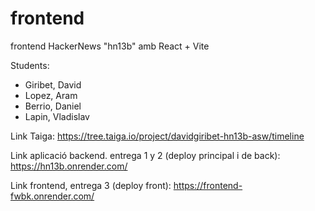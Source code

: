 # frontend
frontend HackerNews "hn13b" amb React + Vite

Students:

* Giribet, David
* Lopez, Aram
* Berrio, Daniel
* Lapin, Vladislav

Link Taiga:
https://tree.taiga.io/project/davidgiribet-hn13b-asw/timeline

Link aplicació backend. entrega 1 y 2 (deploy principal i de back):
https://hn13b.onrender.com/

Link frontend, entrega 3 (deploy front):
https://frontend-fwbk.onrender.com/
